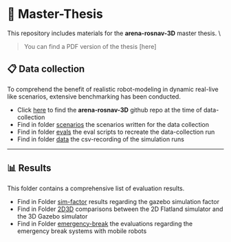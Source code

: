 # 📖 Master-Thesis
This repository includes materials for the **arena-rosnav-3D** master thesis. \
> You can find a PDF version of the thesis [here]

## 📋 Data collection
To comprehend the benefit of realistic robot-modeling in dynamic real-live like scenarios, extensive benchmarking has been conducted. 
- Click [here](https://github.com/ignc-research/arena-rosnav-3D/tree/f3e92aafa5e933088e9582936f114a5fb77935ac) to find the **arena-rosnav-3D** github repo at the time of data-collection
- Find in folder [scenarios](data_collection/data) the scenarios written for the data collection
- Find in folder [evals](data_collection/evals) the eval scripts to recreate the data-collection run
- Find in folder [data](data_collection/data) the csv-recording of the simulation runs
---

## 📊 Results
This folder contains a comprehensive list of evaluation results.
- Find in Folder [sim-factor](results/sim_factor) results regarding the gazebo simulation factor
- Find in Folder [2D3D](results/2D3D) comparisons between the 2D Flatland simulator and the 3D Gazebo simulator
- Find in Folder [emergency-break](results/emergency_break) the evaluations regarding the emergency break systems with mobile robots
